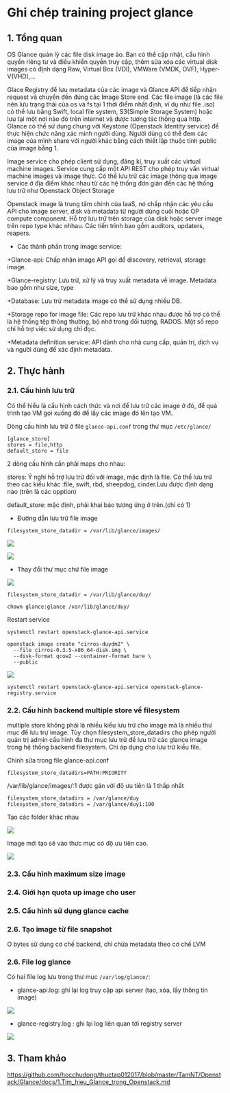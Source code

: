 # Ghi chép training project glance


## 1. Tổng quan

OS Glance quản lý các file disk image ảo. Bạn có thể cập nhật, cấu hình quyền riêng tư và điều khiển quyền truy cập, thêm sửa xóa các virtual disk images có định dạng Raw, Virtual Box (VDI), VMWare (VMDK, OVF), Hyper-V(VHD),…

Glace Registry để lưu metadata của các image và Glance API để tiếp nhận request và chuyển đến đúng các Image Store end. Các file image (là các file nén lưu trạng thái của os và fs tại 1 thời điểm nhất định, ví dụ như file .iso) có thể lưu bằng Swift, local file system, S3(Simple Storage System) hoặc lưu tại một nơi nào đó trên internet và được tương tác thông qua http. Glance có thể sử dụng chung với Keystone (Openstack Identity service) để thực hiện chức năng xác minh người dùng. Người dùng có thể đem các image của mình share với người khác bằng cách thiết lập thuộc tính public của image bằng 1.

Image service cho phép client sử dụng, đăng kí, truy xuất các virtual machine images. Service cung cấp một API REST cho phép truy vấn virtual machine images và image thực. Có thể lưu trữ các image thông qua image service ở địa điểm khác nhau từ các hệ thống đơn giản đến các hệ thống lưu trữ như Openstack Object Storage

Openstack image là trung tâm chính của IaaS, nó chấp nhận các yêu cầu API cho image server, disk và metadata từ người dùng cuối hoặc OP  compute component. Hỗ trợ lưu trữ trên storage của disk hoặc server image trên repo type khác nhhau. Các tiến trình bao gồm auditors, updaters, reapers.

- Các thành phần trong image service:

+Glance-api: Chấp nhận image API gọi để discovery, retrieval, storage image.

+Glance-registry: Lưu trữ, xử lý và truy xuất metadata về image. Metadata bao gồm như size, type

+Database: Lưu trữ metadata image có thể sử dụng nhiều DB.

+Storage repo for image file: Các repo lưu trữ khác nhau được hỗ trợ có thể là hệ thống tệp thông thường, bộ nhớ trong đối tượng, RADOS. Một số repo chỉ hỗ trợ việc sử dụng chỉ đọc.

+Metadata definition service: API dành cho nhà cung cấp, quản trị, dịch vụ và người dùng để xác định metadata.

## 2. Thực hành

### 2.1. Cấu hình lưu trữ

Có thể hiểu là cấu hình cách thức và nơi để lưu trữ các image ở đó, để quá trình tạo VM gọi xuống đó để lấy các image đó lên tạo VM.

Dòng cấu hình lưu trữ ở file `glance-api.conf` trong thư mục `/etc/glance/`

```
[glance_store]
stores = file,http
default_store = file
```

2 dòng cấu hình cần phải maps cho nhau:

stores: Ý nghĩ hỗ trợ lưu trữ đối với image, mặc định là file. Có thể lưu trữ theo các kiểu khác :file, swift, rbd, sheepdog, cinder.Lưu được định dạng nào (trên là các opption)

default_store: mặc định, phải khai báo tương ứng ở trên.(chỉ có 1)

+ Đường dẫn lưu trữ file image

```
filesystem_store_datadir = /var/lib/glance/images/
```
![](../images/img-glance/Screenshot_396.png)

![](../images/img-glance/Screenshot_397.png)

+ Thay đổi thư mục chứ file image

![](../images/img-glance/Screenshot_398.png)

```
filesystem_store_datadir = /var/lib/glance/duy/
```

```
chown glance:glance /var/lib/glance/duy/
```

Restart service

```
systemctl restart openstack-glance-api.service
```

```
openstack image create "cirros-duydm2" \
  --file cirros-0.3.5-x86_64-disk.img \
  --disk-format qcow2 --container-format bare \
  --public
```
![](../images/img-glance/Screenshot_401.png)

```
systemctl restart openstack-glance-api.service openstack-glance-registry.service
```




### 2.2. Cấu hình backend multiple store về filesystem

multiple store không phải là nhiều kiểu lưu trữ cho image mà là nhiều thư mục để lưu trự image.
Tùy chọn filesystem_store_datadirs cho phép người quản trị admin cấu hình đa thư mục lưu trữ để lưu trữ các glance image trong hệ thống backend filesystem. Chỉ áp dụng cho lưu trữ kiểu file.

Chỉnh sửa trong file glance-api.conf

```
filesystem_store_datadirs=PATH:PRIORITY
```

/var/lib/glance/images/:1 được gán với độ ưu tiên là 1 thấp nhất

```
filesystem_store_datadirs = /var/glance/duy
filesystem_store_datadirs = /var/glance/duy1:100
```
Tạo các folder khác nhau

![](../images/img-glance/Screenshot_405.png)

Image mới tạo sẽ vào thưc mục có độ ưu tiên cao.

![](../images/img-glance/Screenshot_406.png)

### 2.3. Cấu hình maximum size image

### 2.4. Giới hạn quota up image cho user

### 2.5. Cấu hình sử dụng glance cache

### 2.6. Tạo image từ file snapshot

O bytes sử dụng cơ chế backend, chỉ chứa metadata theo cơ chế LVM


### 2.6. File log glance

Có hai file log lưu trong thư mục `/var/log/glance/`:

+ glance-api.log: ghi lại log truy cập api server (tạo, xóa, lấy thông tin image)

![](../images/img-glance/Screenshot_399.png)

+ glance-registry.log : ghi lại log liên quan tới registry server

![](../images/img-glance/Screenshot_400.png)

## 3. Tham khảo

https://github.com/hocchudong/thuctap012017/blob/master/TamNT/Openstack/Glance/docs/1.Tim_hieu_Glance_trong_Openstack.md
